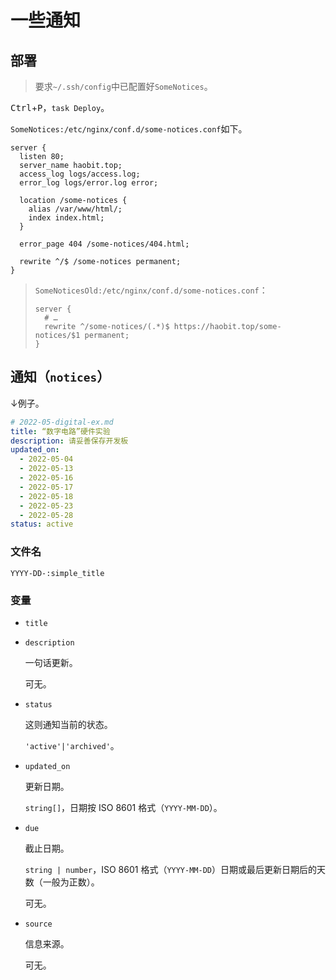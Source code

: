 # 一些通知

## 部署

> 要求`~/.ssh/config`中已配置好`SomeNotices`。

<kbd>Ctrl</kbd>+<kbd>P</kbd>，`task Deploy`。

`SomeNotices:/etc/nginx/conf.d/some-notices.conf`如下。

```properties
server {
  listen 80;
  server_name haobit.top;
  access_log logs/access.log;
  error_log logs/error.log error;
  
  location /some-notices {
    alias /var/www/html/;
    index index.html;
  }

  error_page 404 /some-notices/404.html;

  rewrite ^/$ /some-notices permanent;
}
```

> `SomeNoticesOld:/etc/nginx/conf.d/some-notices.conf`：
> 
> ```properties
> server {
>   # …
>   rewrite ^/some-notices/(.*)$ https://haobit.top/some-notices/$1 permanent;
> }
> ```

## 通知（`notices`）

↓例子。

```yaml
# 2022-05-digital-ex.md
title: “数字电路”硬件实验
description: 请妥善保存开发板
updated_on:
  - 2022-05-04
  - 2022-05-13
  - 2022-05-16
  - 2022-05-17
  - 2022-05-18
  - 2022-05-23
  - 2022-05-28
status: active
```

### 文件名

```
YYYY-DD-:simple_title
```

### 变量

- `title`

- `description`

  一句话更新。

  可无。

- `status`
  
  这则通知当前的状态。

  `'active'|'archived'`。

- `updated_on`

  更新日期。

  `string[]`，日期按 ISO 8601 格式（`YYYY-MM-DD`）。

- `due`

  截止日期。

  `string | number`，ISO 8601 格式（`YYYY-MM-DD`）日期或最后更新日期后的天数（一般为正数）。

  可无。

- `source`

  信息来源。

  可无。
